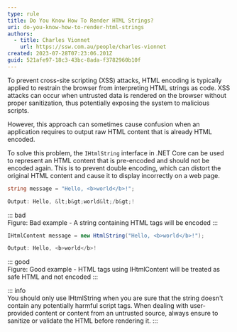 ```yaml
---
type: rule
title: Do You Know How To Render HTML Strings?
uri: do-you-know-how-to-render-html-strings
authors:
  - title: Charles Vionnet
    url: https://ssw.com.au/people/charles-vionnet
created: 2023-07-28T07:23:06.201Z
guid: 521afe97-18c3-43bc-8ada-f3782960b10f
---
```

To prevent cross-site scripting (XSS) attacks, HTML encoding is typically applied to restrain the browser from interpreting HTML strings as code. XSS attacks can occur when untrusted data is rendered on the browser without proper sanitization, thus potentially exposing the system to malicious scripts.

However, this approach can sometimes cause confusion when an application requires to output raw HTML content that is already HTML encoded.

<!--endintro-->

To solve this problem, the `IHtmlString` interface in .NET Core can be used to represent an HTML content that is pre-encoded and should not be encoded again.
This is to prevent double encoding, which can distort the original HTML content and cause it to display incorrectly on a web page.

```cs
string message = "Hello, <b>world</b>!";

Output: Hello, &lt;b&gt;world&lt;/b&gt;!
```
::: bad  
Figure: Bad example - A string containing HTML tags will be encoded
:::

```cs
IHtmlContent message = new HtmlString("Hello, <b>world</b>!");

Output: Hello, <b>world</b>!
```
::: good  
Figure: Good example - HTML tags using IHtmlContent will be treated as safe HTML and not encoded 
:::

::: info  
You should only use IHtmlString when you are sure that the string doesn't contain any potentially harmful script tags. When dealing with user-provided content or content from an untrusted source, always ensure to sanitize or validate the HTML before rendering it.
:::

